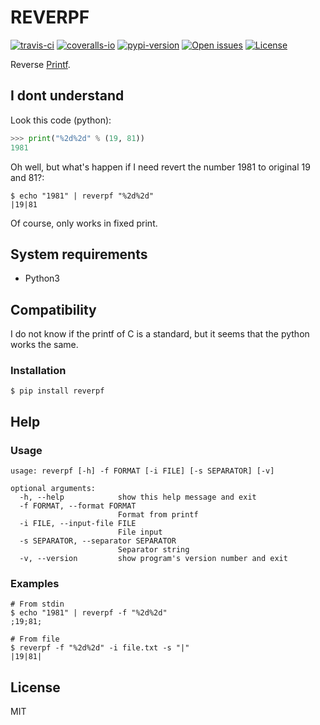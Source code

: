 # REVERPF

[![travis-ci][badge-travis]][travis]
[![coveralls-io][badge-coveralls]][coveralls]
[![pypi-version][badge-pypi-version]][pypi]
[![Open issues][badge-issues]][issues]
[![License][badge-license]][license]

Reverse [Printf].

## I dont understand

Look this code (python):

```python
>>> print("%2d%2d" % (19, 81))
1981
```

Oh well, but what's happen if I need revert the number 1981 to original 19 and
81?:

```shell
$ echo "1981" | reverpf "%2d%2d"
|19|81
```

Of course, only works in fixed print.

## System requirements

* Python3

## Compatibility

I do not know if the printf of C is a standard, but it seems that the python
works the same.

### Installation

```shell
$ pip install reverpf
```

## Help
### Usage
```
usage: reverpf [-h] -f FORMAT [-i FILE] [-s SEPARATOR] [-v]

optional arguments:
  -h, --help            show this help message and exit
  -f FORMAT, --format FORMAT
                        Format from printf
  -i FILE, --input-file FILE
                        File input
  -s SEPARATOR, --separator SEPARATOR
                        Separator string
  -v, --version         show program's version number and exit
```

### Examples
```shell
# From stdin
$ echo "1981" | reverpf -f "%2d%2d"
;19;81;

# From file
$ reverpf -f "%2d%2d" -i file.txt -s "|"
|19|81|
```

## License

MIT

[Printf]:http://man.he.net/man3/printf
[bad-travis]:https://api.travis-ci.org/penicolas/reverpf.svg?branch=master
[badge-travis]:https://img.shields.io/travis/penicolas/reverpf.svg?style=flat-square
[badge-coveralls]:https://img.shields.io/coveralls/penicolas/reverpf.svg?style=flat-square
[badge-issues]:http://img.shields.io/github/issues/penicolas/reverpf.svg?style=flat-square
[badge-license]:http://img.shields.io/badge/license-MIT-blue.svg?style=flat-square
[badge-pypi-version]:https://img.shields.io/pypi/v/reverpf.svg?style=flat-square
[travis]:https://travis-ci.org/penicolas/reverpf
[coveralls]:https://coveralls.io/github/penicolas/reverpf
[heuristics]:https://github.com/penicolas/reverpf/issues/2
[issues]:https://github.com/penicolas/reverpf/issues
[pypi]:https://pypi.python.org/pypi?:action=display&name=reverpf&version=0.5.0
[license]:LICENSE
